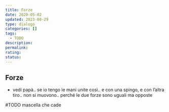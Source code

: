 ```yaml
---
title: Forze
date: 2020-05-02
updated: 2023-08-29
type: dialogo
categories: []
tags:
  - TODO
description: 
permalink: 
rating: 
status:
---
```


## Forze
- vedi papà.. se io tengo le mani unite così.. e con una spingo, e con l’altra tiro.. non si muovono.. perché le due forze sono uguali ma opposte

#TODO mascella che cade
